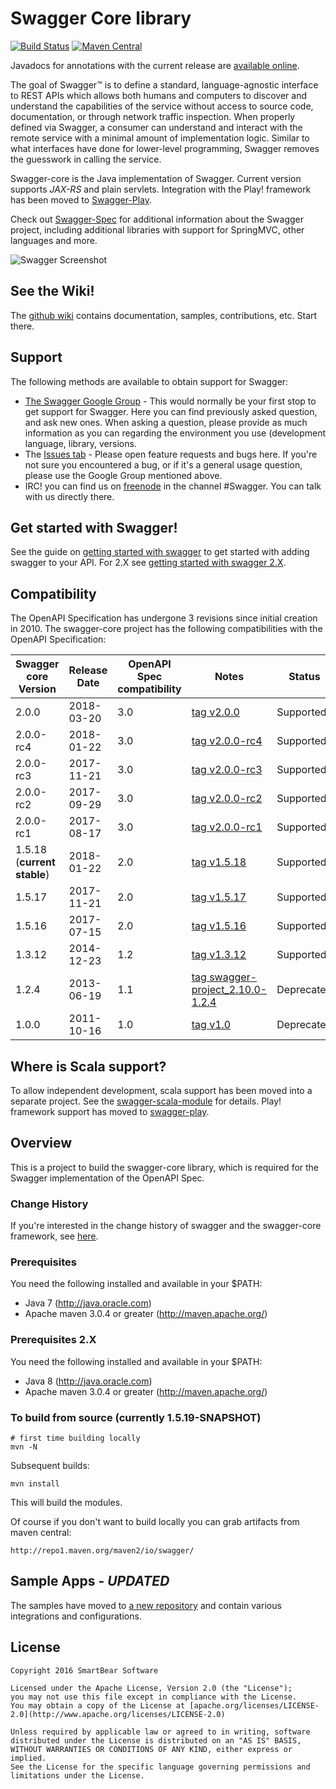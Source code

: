 # Swagger Core library

[![Build Status](https://travis-ci.org/swagger-api/swagger-core.svg?branch=master)](https://travis-ci.org/swagger-api/swagger-core)
[![Maven Central](https://maven-badges.herokuapp.com/maven-central/io.swagger/swagger-project/badge.svg?style=plastic)](https://maven-badges.herokuapp.com/maven-central/io.swagger/swagger-project)

Javadocs for annotations with the current release are [available online](http://docs.swagger.io/swagger-core/current/apidocs/index.html).

The goal of Swagger™ is to define a standard, language-agnostic interface to REST APIs which allows both humans and computers to discover and understand the capabilities of the service without access to source code, documentation, or through network traffic inspection. When properly defined via Swagger, a consumer can understand and interact with the remote service with a minimal amount of implementation logic. Similar to what interfaces have done for lower-level programming, Swagger removes the guesswork in calling the service.

Swagger-core is the Java implementation of Swagger. Current version supports *JAX-RS* and plain servlets.  Integration with the Play! framework has been moved to [Swagger-Play](https://github.com/swagger-api/swagger-play).

Check out [Swagger-Spec](https://github.com/OAI/OpenAPI-Specification) for additional information about the Swagger project, including additional libraries with support for SpringMVC, other languages and more. 

![Swagger Screenshot](https://raw.github.com/swagger-api/swagger-core/master/swagger-shot.jpg)

## See the Wiki!
The [github wiki](https://github.com/swagger-api/swagger-core/wiki) contains documentation, samples, contributions, etc. Start there.

## Support
The following methods are available to obtain support for Swagger:

- [The Swagger Google Group](https://groups.google.com/forum/#!forum/swagger-swaggersocket) - This would normally be your first stop to get support for Swagger. Here you can find previously asked question, and ask new ones. When asking a question, please provide as much information as you can regarding the environment you use (development language, library, versions.
- The [Issues tab](https://github.com/swagger-api/swagger-core/issues?state=open) - Please open feature requests and bugs here. If you're not sure you encountered a bug, or if it's a general usage question, please use the Google Group mentioned above.
- IRC! you can find us on [freenode](http://webchat.freenode.net/?channels=swagger) in the channel #Swagger. You can talk with us directly there.


## Get started with Swagger!
See the guide on [getting started with swagger](https://github.com/swagger-api/swagger-core/wiki/Swagger-Core-JAX-RS-Project-Setup-1.5.X) to get started with adding swagger to your API.
For 2.X see [getting started with swagger 2.X](https://github.com/frantuma/swagger-core/wiki/Swagger-2.X---Getting-started).

## Compatibility
The OpenAPI Specification has undergone 3 revisions since initial creation in 2010.  The swagger-core project has the following compatibilities with the OpenAPI Specification:

Swagger core Version      | Release Date | OpenAPI Spec compatibility | Notes | Status
------------------------- | ------------ | -------------------------- | ----- | ----
2.0.0                     | 2018-03-20   | 3.0           | [tag v2.0.0](https://github.com/swagger-api/swagger-core/tree/v2.0.0) | Supported
2.0.0-rc4                 | 2018-01-22   | 3.0           | [tag v2.0.0-rc4](https://github.com/swagger-api/swagger-core/tree/v2.0.0-rc4) | Supported
2.0.0-rc3                 | 2017-11-21   | 3.0           | [tag v2.0.0-rc3](https://github.com/swagger-api/swagger-core/tree/v2.0.0-rc3) | Supported
2.0.0-rc2                 | 2017-09-29   | 3.0           | [tag v2.0.0-rc2](https://github.com/swagger-api/swagger-core/tree/v2.0.0-rc2) | Supported
2.0.0-rc1                 | 2017-08-17   | 3.0           | [tag v2.0.0-rc1](https://github.com/swagger-api/swagger-core/tree/v2.0.0-rc1) | Supported
1.5.18 (**current stable**)| 2018-01-22  | 2.0           | [tag v1.5.18](https://github.com/swagger-api/swagger-core/tree/v1.5.18) | Supported
1.5.17                    | 2017-11-21  | 2.0           | [tag v1.5.17](https://github.com/swagger-api/swagger-core/tree/v1.5.17) | Supported
1.5.16                    | 2017-07-15   | 2.0           | [tag v1.5.16](https://github.com/swagger-api/swagger-core/tree/v1.5.16) | Supported
1.3.12                    | 2014-12-23   | 1.2           | [tag v1.3.12](https://github.com/swagger-api/swagger-core/tree/v1.3.12) | Supported
1.2.4                     | 2013-06-19   | 1.1           | [tag swagger-project_2.10.0-1.2.4](https://github.com/swagger-api/swagger-core/tree/swagger-project_2.10.0-1.2.4) | Deprecated
1.0.0                     | 2011-10-16   | 1.0           | [tag v1.0](https://github.com/swagger-api/swagger-core/tree/v1.0) | Deprecated

## Where is Scala support?
To allow independent development, scala support has been moved into a separate project.  See the [swagger-scala-module](https://github.com/swagger-api/swagger-scala-module) for details.  Play! framework support has moved to [swagger-play](https://github.com/swagger-api/swagger-play).

## Overview
This is a project to build the swagger-core library, which is required for the Swagger implementation of the OpenAPI Spec. 

### Change History
If you're interested in the change history of swagger and the swagger-core framework, see [here](https://github.com/swagger-api/swagger-core/releases).

### Prerequisites
You need the following installed and available in your $PATH:

* Java 7 (http://java.oracle.com)
* Apache maven 3.0.4 or greater (http://maven.apache.org/)

### Prerequisites 2.X
You need the following installed and available in your $PATH:

* Java 8 (http://java.oracle.com)
* Apache maven 3.0.4 or greater (http://maven.apache.org/)


### To build from source (currently 1.5.19-SNAPSHOT)
```
# first time building locally
mvn -N
```

Subsequent builds:
```
mvn install
```

This will build the modules.

Of course if you don't want to build locally you can grab artifacts from maven central:

`http://repo1.maven.org/maven2/io/swagger/`

## Sample Apps - *UPDATED*
The samples have moved to [a new repository](https://github.com/swagger-api/swagger-samples) and contain various integrations and configurations.


## License

```
Copyright 2016 SmartBear Software

Licensed under the Apache License, Version 2.0 (the "License");
you may not use this file except in compliance with the License.
You may obtain a copy of the License at [apache.org/licenses/LICENSE-2.0](http://www.apache.org/licenses/LICENSE-2.0)

Unless required by applicable law or agreed to in writing, software
distributed under the License is distributed on an "AS IS" BASIS,
WITHOUT WARRANTIES OR CONDITIONS OF ANY KIND, either express or implied.
See the License for the specific language governing permissions and
limitations under the License.
```

